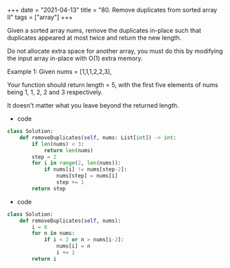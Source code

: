 +++
date = "2021-04-13"
title = "80. Remove duplicates from sorted array II"
tags = ["array"]
+++

Given a sorted array nums, remove the duplicates in-place such that duplicates appeared at most twice and return the new length.

Do not allocate extra space for another array, you must do this by modifying the input array in-place with O(1) extra memory.

Example 1:
Given nums = [1,1,1,2,2,3],

Your function should return length = 5, with the first five elements of nums being 1, 1, 2, 2 and 3 respectively.

It doesn't matter what you leave beyond the returned length.

- code
```py
class Solution:
    def removeDuplicates(self, nums: List[int]) -> int:
        if len(nums) < 3:
            return len(nums)
        step = 2
        for i in range(2, len(nums)):
            if nums[i] != nums[step-2]:
                nums[step] = nums[i]
                step += 1
        return step

```
- code
```py
class Solution:
    def removeDuplicates(self, nums):
        i = 0
        for n in nums:
            if i < 2 or n > nums[i-2]:
                nums[i] = n
                i += 1
        return i

```
